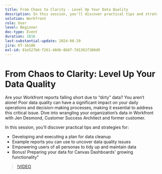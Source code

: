 ```yaml
---
title: From Chaos to Clarity - Level Up Your Data Quality
description: In this session, you'll discover practical tips and strategies for Developing and executing a plan for data cleanup  Example reports you can use to uncover data quality issues Empowering users of all personas to tidy up and maintain data  Bonus! Preparing your data for Canvas Dashboards' growing functionality"
solution: Workfront
role: User
level: Beginner
doc-type: Event
duration: 1816
last-substantial-update: 2024-08-29
jira: KT-16106
exl-id: 81e527b6-f261-48db-8b87-7d1301f380d9
---
```

# From Chaos to Clarity: Level Up Your Data Quality

Are your Workfront reports falling short due to “dirty” data? You aren’t alone! Poor data quality can have a significant impact on your daily operations and decision-making processes, making it essential to address this critical issue. Dive into wrangling your organization’s data in Workfront with Jen Desmond, Customer Success Architect and former customer. 

In this session, you'll discover practical tips and strategies for:

* Developing and executing a plan for data cleanup 
* Example reports you can use to uncover data quality issues
* Empowering users of all personas to tidy up and maintain data 
* Bonus! Preparing your data for Canvas Dashboards' growing functionality"

>[!VIDEO](https://video.tv.adobe.com/v/3433221/?learn=on)
